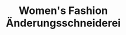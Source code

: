 ---
title: "Women's Fashion Änderungsschneiderei"
url: /brandenburg-an-der-havel/womens-fashion-aenderungsschneiderei/
shop: Kleidung
---